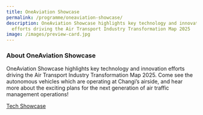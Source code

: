 ```yaml
---
title: OneAviation Showcase
permalink: /programme/oneaviation-showcase/
description: OneAviation Showcase highlights key technology and innovation
  efforts driving the Air Transport Industry Transformation Map 2025
image: /images/preview-card.jpg
---
```

### **About OneAviation Showcase**

OneAviation Showcase highlights key technology and innovation efforts driving the Air Transport Industry Transformation Map 2025. Come see the autonomous vehicles which are operating at Changi’s airside, and hear more about the exciting plans for the next generation of air traffic management operations!

[Tech Showcase](/files/tech%20showcase.pdf)

<!--
[Sustainable Air Hub](/files/sustainable%20air%20hub.pdf)<br>
[Transforming Airport Operations](/files/transforming%20airport%20oerations.pdf)<br>
[Air Traffic Management](/files/next%20gen%20atm.pdf)<br>
[Unmanned Systems](/files/unmanned%20systems.pdf)
-->

<style>#main-content .bp-section.bp-section-pagetitle, .bottom-navigation a {background-color: #CB6F31 !important;}</style>